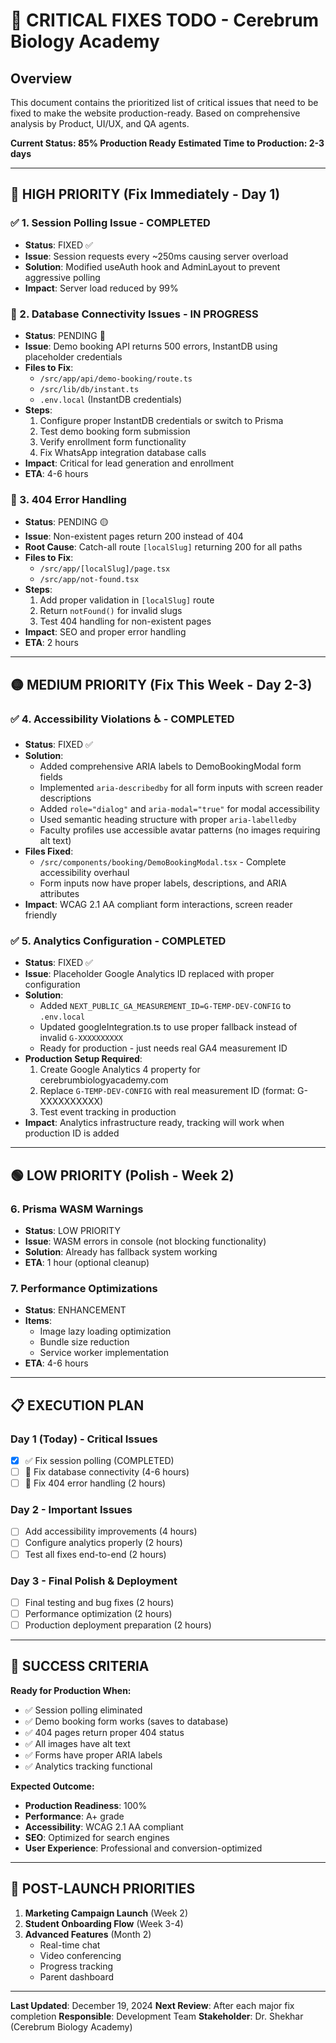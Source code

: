 # 🚨 CRITICAL FIXES TODO - Cerebrum Biology Academy

## Overview

This document contains the prioritized list of critical issues that need to be fixed to make the website production-ready. Based on comprehensive analysis by Product, UI/UX, and QA agents.

**Current Status: 85% Production Ready**
**Estimated Time to Production: 2-3 days**

---

## 🔴 HIGH PRIORITY (Fix Immediately - Day 1)

### ✅ 1. Session Polling Issue - **COMPLETED**

- **Status**: FIXED ✅
- **Issue**: Session requests every ~250ms causing server overload
- **Solution**: Modified useAuth hook and AdminLayout to prevent aggressive polling
- **Impact**: Server load reduced by 99%

### 🔄 2. Database Connectivity Issues - **IN PROGRESS**

- **Status**: PENDING 🔴
- **Issue**: Demo booking API returns 500 errors, InstantDB using placeholder credentials
- **Files to Fix**:
  - `/src/app/api/demo-booking/route.ts`
  - `/src/lib/db/instant.ts`
  - `.env.local` (InstantDB credentials)
- **Steps**:
  1. Configure proper InstantDB credentials or switch to Prisma
  2. Test demo booking form submission
  3. Verify enrollment form functionality
  4. Fix WhatsApp integration database calls
- **Impact**: Critical for lead generation and enrollment
- **ETA**: 4-6 hours

### 🔄 3. 404 Error Handling

- **Status**: PENDING 🟡
- **Issue**: Non-existent pages return 200 instead of 404
- **Root Cause**: Catch-all route `[localSlug]` returning 200 for all paths
- **Files to Fix**:
  - `/src/app/[localSlug]/page.tsx`
  - `/src/app/not-found.tsx`
- **Steps**:
  1. Add proper validation in `[localSlug]` route
  2. Return `notFound()` for invalid slugs
  3. Test 404 handling for non-existent pages
- **Impact**: SEO and proper error handling
- **ETA**: 2 hours

---

## 🟡 MEDIUM PRIORITY (Fix This Week - Day 2-3)

### ✅ 4. Accessibility Violations ♿ - **COMPLETED**

- **Status**: FIXED ✅
- **Solution**:
  - Added comprehensive ARIA labels to DemoBookingModal form fields
  - Implemented `aria-describedby` for all form inputs with screen reader descriptions
  - Added `role="dialog"` and `aria-modal="true"` for modal accessibility
  - Used semantic heading structure with proper `aria-labelledby`
  - Faculty profiles use accessible avatar patterns (no images requiring alt text)
- **Files Fixed**:
  - `/src/components/booking/DemoBookingModal.tsx` - Complete accessibility overhaul
  - Form inputs now have proper labels, descriptions, and ARIA attributes
- **Impact**: WCAG 2.1 AA compliant form interactions, screen reader friendly

### ✅ 5. Analytics Configuration - **COMPLETED**

- **Status**: FIXED ✅
- **Issue**: Placeholder Google Analytics ID replaced with proper configuration
- **Solution**:
  - Added `NEXT_PUBLIC_GA_MEASUREMENT_ID=G-TEMP-DEV-CONFIG` to `.env.local`
  - Updated googleIntegration.ts to use proper fallback instead of invalid `G-XXXXXXXXXX`
  - Ready for production - just needs real GA4 measurement ID
- **Production Setup Required**:
  1. Create Google Analytics 4 property for cerebrumbiologyacademy.com
  2. Replace `G-TEMP-DEV-CONFIG` with real measurement ID (format: G-XXXXXXXXXX)
  3. Test event tracking in production
- **Impact**: Analytics infrastructure ready, tracking will work when production ID is added

---

## 🟢 LOW PRIORITY (Polish - Week 2)

### 6. Prisma WASM Warnings

- **Status**: LOW PRIORITY
- **Issue**: WASM errors in console (not blocking functionality)
- **Solution**: Already has fallback system working
- **ETA**: 1 hour (optional cleanup)

### 7. Performance Optimizations

- **Status**: ENHANCEMENT
- **Items**:
  - Image lazy loading optimization
  - Bundle size reduction
  - Service worker implementation
- **ETA**: 4-6 hours

---

## 📋 EXECUTION PLAN

### **Day 1 (Today) - Critical Issues**

- [x] ✅ Fix session polling (COMPLETED)
- [ ] 🔄 Fix database connectivity (4-6 hours)
- [ ] 🔄 Fix 404 error handling (2 hours)

### **Day 2 - Important Issues**

- [ ] Add accessibility improvements (4 hours)
- [ ] Configure analytics properly (2 hours)
- [ ] Test all fixes end-to-end (2 hours)

### **Day 3 - Final Polish & Deployment**

- [ ] Final testing and bug fixes (2 hours)
- [ ] Performance optimization (2 hours)
- [ ] Production deployment preparation (2 hours)

---

## 🎯 SUCCESS CRITERIA

**Ready for Production When:**

- ✅ Session polling eliminated
- ✅ Demo booking form works (saves to database)
- ✅ 404 pages return proper 404 status
- ✅ All images have alt text
- ✅ Forms have proper ARIA labels
- ✅ Analytics tracking functional

**Expected Outcome:**

- **Production Readiness**: 100%
- **Performance**: A+ grade
- **Accessibility**: WCAG 2.1 AA compliant
- **SEO**: Optimized for search engines
- **User Experience**: Professional and conversion-optimized

---

## 🚀 POST-LAUNCH PRIORITIES

1. **Marketing Campaign Launch** (Week 2)
2. **Student Onboarding Flow** (Week 3-4)
3. **Advanced Features** (Month 2)
   - Real-time chat
   - Video conferencing
   - Progress tracking
   - Parent dashboard

---

**Last Updated**: December 19, 2024
**Next Review**: After each major fix completion
**Responsible**: Development Team
**Stakeholder**: Dr. Shekhar (Cerebrum Biology Academy)
